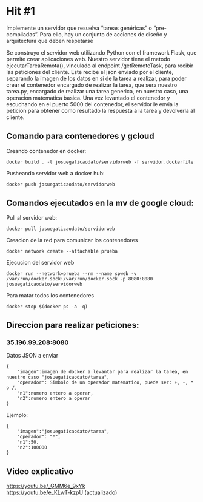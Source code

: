 # Hit #1
Implemente un servidor que resuelva “tareas genéricas” o “pre-compiladas”. Para ello, hay un conjunto de acciones de diseño y arquitectura que deben respetarse

Se construyo el servidor web utilizando Python con el framework Flask, que permite crear aplicaciones web.
Nuestro servidor tiene el metodo ejecutarTareaRemota(), vinculado al endpoint /getRemoteTask, para recibir las peticiones del cliente.
Este recibe el json enviado por el cliente, separando la imagen de los datos en si de la tarea a realizar, para poder crear el contenedor encargado de realizar la tarea, que sera nuestro tarea.py, encargado de realizar una tarea generica, en nuestro caso, una operacion matematica basica.
Una vez levantado el contenedor y escuchando en el puerto 5000 del contenedor, el servidor le envia la peticion para obtener como resultado la respuesta a la tarea y devolverla al cliente.

## Comando para contenedores y gcloud

Creando contenedor en docker:

``` 
docker build . -t josuegaticaodato/servidorweb -f servidor.dockerfile
```

Pusheando servidor web a docker hub:

``` 
docker push josuegaticaodato/servidorweb
```


## Comandos ejecutados en la mv de google cloud:

Pull al servidor web:

```
docker pull josuegaticaodato/servidorweb
```

Creacion de la red para comunicar los contenedores

```
docker network create --attachable prueba
```

Ejecucion del servidor web

```
docker run --network=prueba --rm --name spweb -v /var/run/docker.sock:/var/run/docker.sock -p 8080:8080 josuegaticaodato/servidorweb
```

Para matar todos los contenedores

```
docker stop $(docker ps -a -q)
```

## Direccion para realizar peticiones:

### 35.196.99.208:8080

Datos JSON a enviar 

```
{
    "imagen":imagen de docker a levantar para realizar la tarea, en nuestro caso "josuegaticaodato/tarea",
    "operador": Simbolo de un operador matematico, puede ser: +, -, * o /,
    "n1":numero entero a operar,
    "n2":numero entero a operar
}
```

Ejemplo:

```
{
    "imagen":"josuegaticaodato/tarea",
    "operador": "*",
    "n1":50,
    "n2":100000
}
```

## Video explicativo
https://youtu.be/_GMM6e_9xYk <br/>
https://youtu.be/e_KLwT-kzpU (actualizado)
